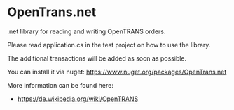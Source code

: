 # OpenTrans.net

.net library for reading and writing OpenTRANS orders.

Please read application.cs in the test project on how to use the library.

The additional transactions will be added as soon as possible.

You can install it via nuget: https://www.nuget.org/packages/OpenTrans.net

More information can be found here:
* https://de.wikipedia.org/wiki/OpenTRANS
